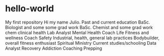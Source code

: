 # hello-world
My first repository
Hi my name Julio. Past and current education
BaSc. Biologist and some some grad work
BaSc. Chemist and some  grad work chem clinical health
Lab Analyst
Mental Health Coach
Life Fitness and wellness Coach
Safety Industrial, health, general lab practices
Bodybuilder, overall fitness enthusiast
Spiritual Ministry
Current studies/schooling
  Data Analyst
  Recovery Addiction Coaching
  Prepping
